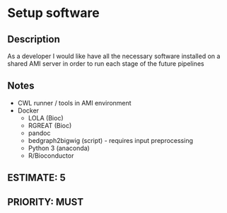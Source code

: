 # Setup software

## Description
As a developer I would like have all the necessary software installed on a shared AMI server in order to run each stage of the future pipelines

## Notes
 - CWL runner / tools in AMI environment
 - Docker
    - LOLA (Bioc)
    - RGREAT (Bioc)
    - pandoc
    - bedgraph2bigwig (script) - requires input preprocessing
    - Python 3 (anaconda)
    - R/Bioconductor

## ESTIMATE: 5
## PRIORITY: MUST
